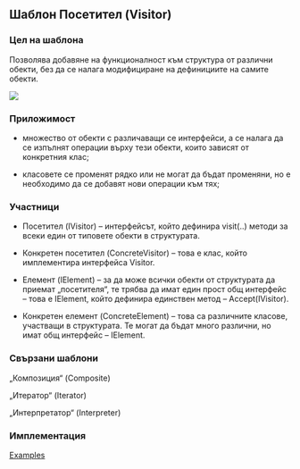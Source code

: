 ## Шаблон Посетител (Visitor) ##

### Цел на шаблона ###

Позволява добавяне на функционалност към структура от различни обекти, без да се налага модифициране на дефинициите на самите обекти.

![](https://github.com/vesheff/Telerik/blob/master/08.High%20Quality%20Code/17.BehavioralPatterns/media/visitor.jpg)

### Приложимост ###

- множество от обекти с различаващи се интерфейси, а се налага да се изпълнят операции върху тези обекти, които зависят от конкретния клас;

- класовете се променят рядко или не могат да бъдат променяни, но е необходимо да се добавят нови операции към тях;


### Участници ###

- Посетител (IVisitor) – интерфейсът, който дефинира visit(..) методи за всеки един от типовете обекти в структурата.


- Конкретен посетител (ConcreteVisitor) – това е клас, който имплементира интерфейса Visitor.


- Елемент (IElement) – за да може всички обекти от структурата да приемат „посетителя“, те трябва да имат един прост общ интерфейс – това е IElement, който дефинира единствен метод – Accept(IVisitor).

- Конкретен елемент (ConcreteElement) – това са различните класове, участващи в структурата. Те могат да бъдат много различни, но имат общ интерфейс – IElement.


### Свързани шаблони ###
„Композиция“ (Composite)

„Итератор“ (Iterator) 

„Интерпретатор“ (Interpreter)

### Имплементация ###
[Examples](https://github.com/vesheff/Telerik/tree/master/08.High%20Quality%20Code/DesignPatterns-Examples)

```c#
    
```
